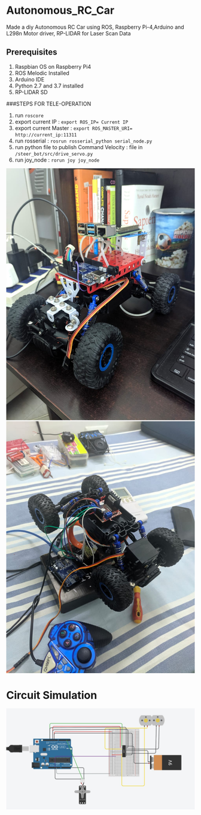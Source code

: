 # Autonomous_RC_Car
Made a diy Autonomous RC Car using ROS, Raspberry Pi-4,Arduino and L298n Motor driver, RP-LIDAR for Laser Scan Data
## Prerequisites
1. Raspbian OS on Raspberry Pi4
2. ROS Melodic Installed
3. Arduino IDE
4. Python 2.7 and 3.7 installed
5. RP-LIDAR SD

###STEPS FOR TELE-OPERATION
1. run `roscore`
2. export current IP : `export ROS_IP= Current IP`
3. export current Master : `export ROS_MASTER_URI= http://current_ip:11311`
4. run rosserial : `rosrun rosserial_python serial_node.py`
5. run python file to publish Command Velocity : file in `/steer_bot/src/drive_servo.py`
6. run joy_node : `rorun joy joy_node`

![alt text](./13.jpeg "Title")
![alt text](./12.jpeg "Title")
# Circuit Simulation
![alt text](./11.jpeg "Title")
